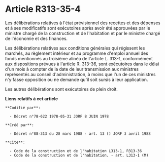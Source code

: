 # Article R313-35-4

Les délibérations relatives à l'état prévisionnel des recettes et des dépenses et à ses modificatifs sont exécutoires après
avoir été approuvées par le ministre chargé de la construction et de l'habitation et par le ministre chargé de l'économie et
des finances.

Les délibérations relatives aux conditions générales qui régissent les marchés, au règlement intérieur et au programme
d'emploi annuel des fonds mentionnés au troisième alinéa de l'article L. 313-1, conformément aux dispositions prévues à
l'article R. 313-36, sont exécutoires dans le délai d'un mois à compter de la date de leur transmission aux ministres
représentés au conseil d'administration, à moins que l'un de ces ministres n'y fasse opposition ou ne demande qu'il soit
sursis à leur application.

Les autres délibérations sont exécutoires de plein droit.

**Liens relatifs à cet article**

	**Codifié par**:

	  - Décret n°78-622 1978-05-31 JORF 8 JUIN 1978

	**Créé par**:

	  - Décret n°88-313 du 28 mars 1988 - art. 13 () JORF 3 avril 1988

	**Cite**:

	  - Code de la construction et de l'habitation L313-1, R313-36
	  - Code de la construction et de l'habitation. - art. L313-1 (M)
